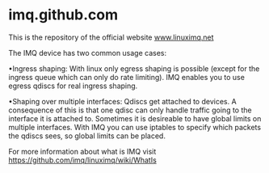 imq.github.com
==============

This is the repository of the official website www.linuximq.net

The IMQ device has two common usage cases: 

•Ingress shaping: With linux only egress shaping is possible (except for the ingress queue which can only do rate limiting). IMQ enables you to use egress qdiscs for real ingress shaping.

•Shaping over multiple interfaces: Qdiscs get attached to devices. A consequence of this is that one qdisc can only handle traffic going to the interface it is attached to. Sometimes it is desireable to have global limits on multiple interfaces. With IMQ you can use iptables to specify which packets the qdiscs sees, so global limits can be placed.

For more information about what is IMQ visit https://github.com/imq/linuximq/wiki/WhatIs



